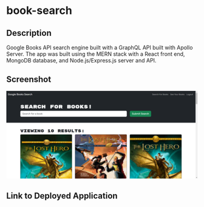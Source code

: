 # book-search

## Description

Google Books API search engine built with a GraphQL API built with Apollo Server. The app was built using the MERN stack with a React front end, MongoDB database, and Node.js/Express.js server and API.

## Screenshot

![Screenshot of book search website.](./screenshots/screenshot.png)

## Link to Deployed Application

